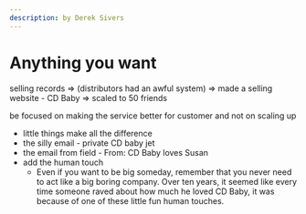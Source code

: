 ```yaml
---
description: by Derek Sivers
---
```


# Anything you want

selling records ⇒ (distributors had an awful system) ⇒ made a selling website - CD Baby ⇒ scaled to 50 friends

be focused on making the service better for customer and not on scaling up

* little things make all the difference
* the silly email - private CD baby jet
* the email from field - From: CD Baby loves Susan
* add the human touch
  * Even if you want to be big someday, remember that you never need to act like a big boring company. Over ten years, it seemed like every time someone raved about how much he loved CD Baby, it was because of one of these little fun human touches.
